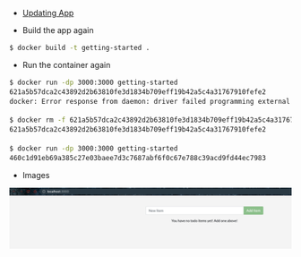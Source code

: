 - [Updating App](https://docs.docker.com/get-started/03_updating_app/)

- Build the app again

```bash
$ docker build -t getting-started .
```

- Run the container again

```bash
$ docker run -dp 3000:3000 getting-started
621a5b57dca2c43892d2b63810fe3d1834b709eff19b42a5c4a31767910fefe2
docker: Error response from daemon: driver failed programming external connectivity on endpoint admiring_chatelet (2ff9d0818c690b6ff3b86d8857d5110a595e696e5c2f4032cbf78b26c1904de1): Bind for 0.0.0.0:3000 failed: port is already allocated

$ docker rm -f 621a5b57dca2c43892d2b63810fe3d1834b709eff19b42a5c4a31767910fefe2               
621a5b57dca2c43892d2b63810fe3d1834b709eff19b42a5c4a31767910fefe2

$ docker run -dp 3000:3000 getting-started                                     
460c1d91eb69a385c27e03baee7d3c7687abf6f0c67e788c39acd9fd44ec7983
```

- Images

![](.images/2022-07-24-13-49-04.png)